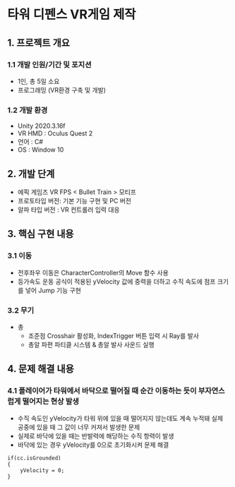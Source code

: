 # 타워 디펜스 VR게임 제작
## 1. 프로젝트 개요
### 1.1 개발 인원/기간 및 포지션
- 1인, 총 5일 소요
- 프로그래밍 (VR환경 구축 및 개발)
### 1.2 개발 환경
- Unity 2020.3.16f
- VR HMD : Oculus Quest 2
- 언어 : C#
- OS : Window 10
## 2. 개발 단계
- 에픽 게임즈 VR FPS < Bullet Train > 모티프 
- 프로토타입 버전: 기본 기능 구현 및 PC 버전
- 알파 타입 버전 : VR 컨트롤러 입력 대응 
## 3. 핵심 구현 내용 
### 3.1 이동
- 전후좌우 이동은 CharacterController의 Move 함수 사용
- 등가속도 운동 공식이 적용된 yVelocity 값에 중력을 더하고 수직 속도에 점프 크기를 넣어 Jump 기능 구현
### 3.2 무기
- 총 
	- 조준점 Crosshair 활성화, IndexTrigger 버튼 입력 시 Ray를 발사
	- 총알 파편 파티클 시스템 & 총알 발사 사운드 실행
## 4. 문제 해결 내용
### 4.1 플레이어가 타워에서 바닥으로 떨어질 때 순간 이동하는 듯이 부자연스럽게 떨어지는 현상 발생
- 수직 속도인 yVelocity가 타워 위에 있을 때 떨어지지 않는데도 계속 누적돼 실제 공중에 있을 때 그 값이 너무 커져서 발생한 문제
- 실제로 바닥에 있을 때는 반발력에 해당하는 수직 항력이 발생
- 바닥에 있는 경우 yVelocity를 0으로 초기화시켜 문제 해결
```
if(cc.isGrounded)
{
	yVelocity = 0;
}
```
